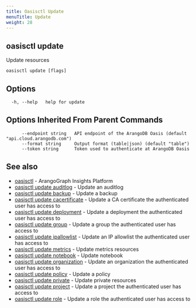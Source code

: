 ```yaml
---
title: Oasisctl Update
menuTitle: Update
weight: 28
---
```

## oasisctl update

Update resources

```
oasisctl update [flags]
```

## Options
```
  -h, --help   help for update
```

## Options Inherited From Parent Commands
```
      --endpoint string   API endpoint of the ArangoDB Oasis (default "api.cloud.arangodb.com")
      --format string     Output format (table|json) (default "table")
      --token string      Token used to authenticate at ArangoDB Oasis
```

## See also
* [oasisctl](../options.md)	 - ArangoGraph Insights Platform
* [oasisctl update auditlog](update-auditlog.md)	 - Update an auditlog
* [oasisctl update backup](update-backup.md)	 - Update a backup
* [oasisctl update cacertificate](update-cacertificate.md)	 - Update a CA certificate the authenticated user has access to
* [oasisctl update deployment](update-deployment.md)	 - Update a deployment the authenticated user has access to
* [oasisctl update group](update-group.md)	 - Update a group the authenticated user has access to
* [oasisctl update ipallowlist](update-ipallowlist.md)	 - Update an IP allowlist the authenticated user has access to
* [oasisctl update metrics](update-metrics.md)	 - Update metrics resources
* [oasisctl update notebook](update-notebook.md)	 - Update notebook
* [oasisctl update organization](update-organization.md)	 - Update an organization the authenticated user has access to
* [oasisctl update policy](update-policy.md)	 - Update a policy
* [oasisctl update private](update-private.md)	 - Update private resources
* [oasisctl update project](update-project.md)	 - Update a project the authenticated user has access to
* [oasisctl update role](update-role.md)	 - Update a role the authenticated user has access to

